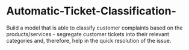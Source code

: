 # Automatic-Ticket-Classification-
Build a model that is able to classify customer complaints based on the products/services -  segregate customer tickets into their relevant categories and, therefore, help in the quick resolution of the issue.
